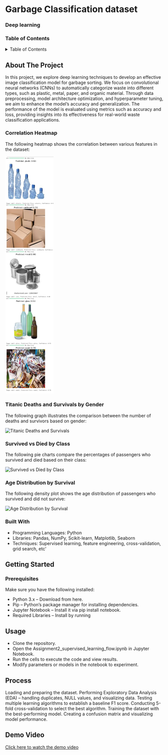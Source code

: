 # Garbage Classification dataset
### Deep learning


### Table of Contents

<details>
  <summary>Table of Contents</summary>

  - [About The Project](#about-the-project)
  - [Built With](#built-with)
  - [Getting Started](#getting-started)
    - [Prerequisites](#prerequisites)
  - [Usage](#usage)
  - [Process](#process)
  - [Demo Video](#demo-video)


</details>

## About The Project
In this project, we explore deep learning techniques to develop an effective image classification model for garbage sorting. We focus on convolutional neural networks (CNNs) to automatically categorize waste into different types, such as plastic, metal, paper, and organic material. Through data preprocessing, model architecture optimization, and hyperparameter tuning, we aim to enhance the model’s accuracy and generalization. The performance of the model is evaluated using metrics such as accuracy and loss, providing insights into its effectiveness for real-world waste classification applications.
### Correlation Heatmap

The following heatmap shows the correlation between various features in the dataset:

![Correlation Heatmap](images/Capture.PNG)

### Titanic Deaths and Survivals by Gender

The following graph illustrates the comparison between the number of deaths and survivors based on gender:

![Titanic Deaths and Survivals](images/Capture.2PNG.PNG)
### Survived vs Died by Class

The following pie charts compare the percentages of passengers who survived and died based on their class:

![Survived vs Died by Class](images/Capture1.PNG)
### Age Distribution by Survival

The following density plot shows the age distribution of passengers who survived and did not survive:

![Age Distribution by Survival](images/Capture4.PNG)

### Built With
* Programming Languages: Python
* Libraries: Pandas, NumPy, Scikit-learn, Matplotlib, Seaborn
* Techniques: Supervised learning, feature engineering, cross-validation, grid search, etc'

## Getting Started
### Prerequisites
Make sure you have the following installed:

* Python 3.x – Download from here.
* Pip – Python’s package manager for installing dependencies.
* Jupyter Notebook – Install it via pip install notebook.
* Required Libraries – Install by running

## Usage
* Clone the repository.
* Open the Assignment2_supervised_learning_flow.ipynb in Jupyter Notebook.
* Run the cells to execute the code and view results.
* Modify parameters or models in the notebook to experiment.

## Process
Loading and preparing the dataset.
Performing Exploratory Data Analysis (EDA) – handling duplicates, NULL values, and visualizing data.
Testing multiple learning algorithms to establish a baseline F1 score.
Conducting 5-fold cross-validation to select the best algorithm.
Training the dataset with the best-performing model.
Creating a confusion matrix and visualizing model performance.


## Demo Video
[Click here to watch the demo video](https://www.youtube.com/watch?v=GpCbY-wfVFE&t=1s)
